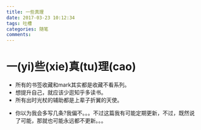```yaml
---
title: 一些真理
date: 2017-03-23 10:12:34
tags: 吐槽
categories: 随笔
comments:
---
```


# 一(yi)些(xie)真(tu)理(cao)

- 所有的书签收藏和mark其实都是收藏不看系列。
- 想提升自己，就应该少逛知乎多读书。
- 所有出时光杖的辅助都是上辈子折翼的天使。

<!-- more -->

- 你以为我会多写几条?我偏不。。。不过这篇我有可能定期更新，不过，既然说了可能，那就也可能永远都不更新。。。
